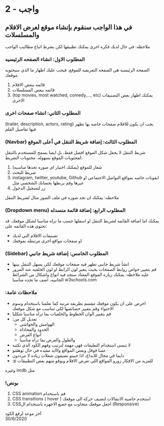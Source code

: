
# واجب  - 2
## في هذا الواجب سنقوم بإنشاء موقع لعرض الافلام والمسلسلات
ملاحظه: في حال لديك فكره اخرى يمكنك تطبيقها لكن بشرط اتباع مطاليب الواجب

### المطلوب الاول: انشاء الصفحه الرئيسيه
الصفحه الرئيسيه هي الصفحه التعريفيه للموقع، فيجب عليك اظهار ما الذي سيحتويه موقعك.
1. قائمه ببعض الافلام
2. قائمه ببعض المسلسلات
3. (top movies, most watched, comedy,..., etc) يمكنك اظهار بعض التصنيفات الاخرى

### المطلوب الثاني: انشاء صفحات اخرى
(trailer, description, actors, rating) يجب ان يكون للافلام صفحات خاصه بها تظهر فيها تفاصيل الفلم

### (Navbar) المطلوب الثالث: إضافة شريط التنقل في أعلى الموقع
 شريط التنقل لا يجعل شكل الموقع افضل فقط، بل ايضا يسمح للمستخدم بالتنقل لمحتويات الموقع بسهوله. محتويات الشريط: 
 1. (شعار للموقع (يمكنك اختيار اي صوره تجدها مناسبه
 2. شريط للبحث
 3. instagram, twitter, youtube, Github ايقونات خاصه بمواقع التواصل الاجتماعي او غيرها وقم بربطها بحسابك الشخصي مثل
 4. زر لتسجيل الدخول

 ملاحظه: يمكنك ان تجد صوره في ملف الصور مثال لشريط التنقل

### (Dropdown menu) المطلوب الرابع: إضافة قائمة منسدله
يمكنك اما اضافة القائمه لشريط التنقل او اسفلها حسب ما تراه مناسبا لشكل موقعك. قد تحتوي هذه القائمه على:
* تصنيفات الافلام التي لديك
* او صفحات مواقع اخرى مرتبطه بموقعك

### (Sidebar) المطلوب الخامس: إضافة شريط جانبي
* انشأ شريط جانبي تظهر فيه صفحات موقعك لكي يسهل التنقل بينها
* قم بتغيير خواص روابط الصفحات بحيث يتغير لون الرابط او لون الخلفيه عند المرور عليه
 ملاحظه: يمكنك زياره الموقع المعتاد ستجد فيه انواع واشكال من الشرائط الجانبيه، اضف ما تجده مناسبا
 w3schools.com

### :ملاحظات عامة
* احرص على ان يكون موقعك مقسم بطريقه مرتبه كما تعلمنا باستخدام وسوم الاحتواء وقم بتغيير خصائصها لكي تتناسب مع شكل موقعك
* قم بتغيير الوان الخطوط والخلفيات بما تراه مناسبا شكليا
* :تعديل كل من
    * الهوامش والحواشي
    * الحدود والمحاذاة 
    * أنواع العرض 
    * والطول والعرض بما تراه مناسبا
* لا تنسى استخدام التعليقات فهي مهمة لترتيب وفهم الكود الذي تكتبه
* عمنا قوقل وبعض المواقع وااايد مفيده في حال توهقتو
* دايما في مجال للابداع، اذا حبيتو تضيفون شغلات زياده لا تترددون
* :p للمزيد من الافكار زورو المواقع اللي تعرض الافلام وبوقو منهم بعض التطبيقات 

وغيره imdb مثل 

### !بونص 
1. CSS animation قم باستخدام 
2. CSS transitions  ( hover )  استخدم خاصية الانتقالات لتضيف حركه الى موقعك 
3. CSSاجعل موقعك متجاوب مع جميع الاجهزه باستخدام ال (Responsive)
 


آخر موعد لرفع الكود\
30/6/2020
